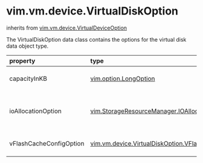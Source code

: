 vim.vm.device.VirtualDiskOption
===============================
inherits from [vim.vm.device.VirtualDeviceOption](docs/vim.vm.device.VirtualDeviceOption.md)


The VirtualDiskOption data class contains the options for the   virtual disk data object type.

| property | type | optional | priv | desc |
|:---------|:-----|:---------|:-----|:-----|
| capacityInKB | [vim.option.LongOption](vim.option.LongOption.md "vim.option.LongOption") | None | None | Minimum, maximum, and default capacity of the disk. |
| ioAllocationOption | [vim.StorageResourceManager.IOAllocationOption](vim.StorageResourceManager.IOAllocationOption.md "vim.StorageResourceManager.IOAllocationOption") | None | None | Minumum, maximum, and default values for Storage I/O allocation.<br>See <a href="vim.StorageResourceManager.IOAllocationInfo.md">StorageIOAllocationInfo</a><br> |
| vFlashCacheConfigOption | [vim.vm.device.VirtualDiskOption.VFlashCacheConfigOption](vim.vm.device.VirtualDiskOption.VFlashCacheConfigOption.md "vim.vm.device.VirtualDiskOption.VFlashCacheConfigOption") | true | None | vFlash cache configuration on the disk |


